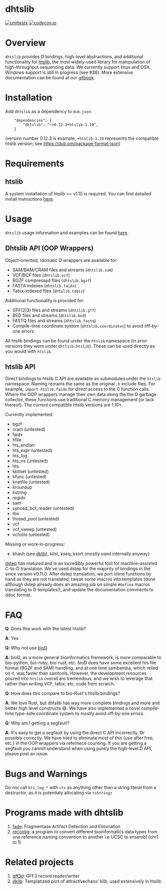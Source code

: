 dhtslib
=======

[![unittests](https://github.com/blachlylab/dhtslib/actions/workflows/unittests.yml/badge.svg)](https://github.com/blachlylab/dhtslib/actions/workflows/unittests.yml)
[![codecov.io](https://codecov.io/github/blachlylab/dhtslib/coverage.svg?branch=develop)](https://codecov.io/github/blachlylab/dhtslib?branch=develop)

# Overview

`dhtslib` provides D bindings, high-level abstractions, and additional functionality for [htslib](https://github.com/samtools/htslib), the most widely-used library for manipulation of high-throughput sequencing data. We currently support linux and OSX. Windows support is still in progress (see #38). More extensive documentation can be found at our [gitbook](https://blachlylab.gitbook.io/dhtslib/).

# Installation

Add `dhtslib` as a dependency to `dub.json`:

```
    "dependencies": {
        "dhtslib": "~>0.12.3+htslib-1.10",
    }
```
(version number 0.12.3 is example, `+htslib-1.10` represents the compatible htslib version; see https://dub.pm/package-format-json)

# Requirements

## htslib
A system installation of htslib >= v1.10 is required. You can find detailed install instructions [here](htslib.md).

# Usage
`dhtslib` usage information and examples can be found [here](usage.md).

## Dhtslib API (OOP Wrappers)

Object-oriented, idomatic D wrappers are available for:

* SAM/BAM/CRAM files and streams (`dhtslib.sam`)
* VCF/BCF files (`dhtslib.vcf`)
* BGZF compressed files (`dhtslib.bgzf`)
* FASTA indexes (`dhtslib.faidx`)
* Tabix-indexed files (`dhtslib.tabix`)

Additional functionality is provided for:

* GFF(2|3) files and streams (`dhtslib.gff`)
* BED files and streams (`dhtslib.bed`)
* FASTQ files and streams (`dhtslib.fastq`)
* Compile-time coordinate system (`dhtslib.coordinates`) to avoid off-by-one errors

All htslib bindings can be found under the `htslib` namespace (in prior versions they were under `dhtlsib.htslib`). These can be used directly as you would with `htslib`.


## htslib API

Direct bindings to htslib C API are available as submodules under the `htslib` namespace. Naming remains the same as the original `.h` include files. For example, `import htslib.faidx` for direct access to the C function calls. Where the OOP wrappers manage their own data along the the D garbage collector, these functions use traditional C memory management (or lack thereof). The current compatible htslib versions are 1.10+.

Currently implemented:

* bgzf
* cram (untested)
* faidx
* hfile
* hts\_endian
* hts\_expr (untested)
* hts\_log 
* hts\_os (untested)
* hts
* kbitset (untested)
* kfunc (untested)
* knetfile (untested)
* kroundup
* kstring
* regidx
* sam
* synced\_bcf\_reader (untested)
* tbx
* thread\_pool (untested)
* vcf
* vcf\_sweep (untested)
* vcfutils (untested)

Missing or work-in-progress:

* khash (see [dklib](https://github.com/blachlylab/dklib)), klist, kseq, ksort (mostly used internally anyway)

[dstep](https://github.com/jacob-carlborg/dstep) has matured and is an incredibly powerful tool for machine-assisted C-to-D translation. We've used dstep for the majority of bindings in the since version v0.11.0. After dstep translation, we port inline functions by hand as they are not translated, tweak some macros into templates (done although dstep already does an amazing job on simple `#define` macros translating to D templates!),  and update the documentation comments to ddoc format.

# FAQ

**Q**: Does this work with the latest htslib?

**A**:
Yes

**Q**: Why not use [bioD](https://github.com/biod/BioD)

**A**:
bioD, as a more general bioinformatics framework, is more comparable to bio-python, bio-ruby, bio-rust, etc.
bioD does have some excellent hts file format (BGZF and SAM) handling, and at one time sambamba, which relied on it, was faster than samtools.
However, the development resources poured into `htslib` overall are tremendous, and we wish to leverage that rather than writing VCF, tabix, etc. code from scratch.

**Q**: How does this compare to bio-Rust's htslib bindings?

**A**: We love Rust, but dhtslib has way more complete bindings and more and better high level constructs :smile:. We have also implemented a novel compile-time type-safe coordinate system to mostly avoid off-by-one errors.

**Q**: Why am I getting a segfault?

**A**:
It's easy to get a segfault by using the direct C API incorrectly. Or possibly correctly. We have tried to eliminate most of this (use after free, etc.) in the OOP wrappers via refernece counting. If you are getting a segfault you cannot understand when using purely the high-level D API, please post an issue.


# Bugs and Warnings

Do not call `hts_log_*` with `ctx` as anything other than a string literal from a destructor, as it is potentialy allocating via `toStringz`


# Programs made with dhtslib
1. [fade](https://github.com/blachlylab/fade): Fragmentase Artifact Detection and Elimination
2. [recontig](https://github.com/blachlylab/recontig): a program to convert different bioinformatics data types from one reference naming convention to another i.e UCSC to ensembl (chr1 to 1)

# Related projects

1. [gff3d](https://github.com/blachlylab/gff3d): GFF3 record reader/writer
2. [dklib](https://github.com/blachlylab/dklib): Templatized port of attractivechaos' klib, used extensively in htslib
